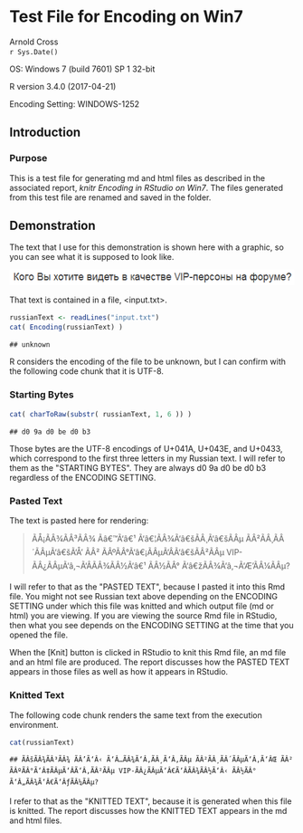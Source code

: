 # Test File for Encoding on Win7
Arnold Cross  
`r Sys.Date()`  



OS: Windows 7 (build 7601) SP 1  32-bit

R version 3.4.0 (2017-04-21)

Encoding Setting:  WINDOWS-1252

## Introduction

### Purpose

This is a test file for generating md and html files as described in the associated report, _knitr Encoding in RStudio on Win7_.  The files generated from this test file are renamed and saved in the <Samples> folder.

## Demonstration

The text that I use for this demonstration is shown here with a graphic, so you can see what it is supposed to look like.

![](img/RusText.png)

That text is contained in a file, <input.txt>.


```r
russianText <- readLines("input.txt")
cat( Encoding(russianText) )
```

```
## unknown
```

R considers the encoding of the file to be unknown, but I can confirm with the following code chunk that it is UTF-8.

### Starting Bytes


```r
cat( charToRaw(substr( russianText, 1, 6 )) )
```

```
## d0 9a d0 be d0 b3
```

Those bytes are the UTF-8 encodings of U+041A, U+043E, and U+0433, which correspond to the first three letters in my Russian text.  I will refer to them as the "STARTING BYTES".  They are always d0 9a d0 be d0 b3 regardless of the ENCODING SETTING.

### Pasted Text

The text is pasted here for rendering:

> ÃÅ¡ÃÂ¾ÃÂ³ÃÂ¾ Ãâ€™Ã‘â€¹ Ã‘â€¦ÃÂ¾Ã‘â€šÃÂ¸Ã‘â€šÃÂµ ÃÂ²ÃÂ¸ÃÂ´ÃÂµÃ‘â€šÃ‘Å’ ÃÂ² ÃÂºÃÂ°Ã‘â€¡ÃÂµÃ‘ÂÃ‘â€šÃÂ²ÃÂµ VIP-ÃÂ¿ÃÂµÃ‘â‚¬Ã‘ÂÃÂ¾ÃÂ½Ã‘â€¹ ÃÂ½ÃÂ° Ã‘â€žÃÂ¾Ã‘â‚¬Ã‘Æ’ÃÂ¼ÃÂµ?

I will refer to that as the "PASTED TEXT", because I pasted it into this Rmd file.  You might not see Russian text above depending on the ENCODING SETTING under which this file was knitted and which output file (md or html) you are viewing.  If you are viewing the source Rmd file in RStudio, then what you see depends on the ENCODING SETTING at the time that you opened the file.

When the [Knit] button is clicked in RStudio to knit this Rmd file, an md file and an html file are produced.  The report discusses how the PASTED TEXT appears in those files as well as how it appears in RStudio.

### Knitted Text

The following code chunk renders the same text from the execution environment.


```r
cat(russianText)
```

```
## ÃÂšÃÂ¾ÃÂ³ÃÂ¾ ÃÂ’Ã‘Â‹ Ã‘Â…ÃÂ¾Ã‘Â‚ÃÂ¸Ã‘Â‚ÃÂµ ÃÂ²ÃÂ¸ÃÂ´ÃÂµÃ‘Â‚Ã‘ÂŒ ÃÂ² ÃÂºÃÂ°Ã‘Â‡ÃÂµÃ‘ÂÃ‘Â‚ÃÂ²ÃÂµ VIP-ÃÂ¿ÃÂµÃ‘Â€Ã‘ÂÃÂ¾ÃÂ½Ã‘Â‹ ÃÂ½ÃÂ° Ã‘Â„ÃÂ¾Ã‘Â€Ã‘ÂƒÃÂ¼ÃÂµ?
```

I refer to that as the "KNITTED TEXT", because it is generated when this file is knitted.  The report discusses how the KNITTED TEXT appears in the md and html files.
